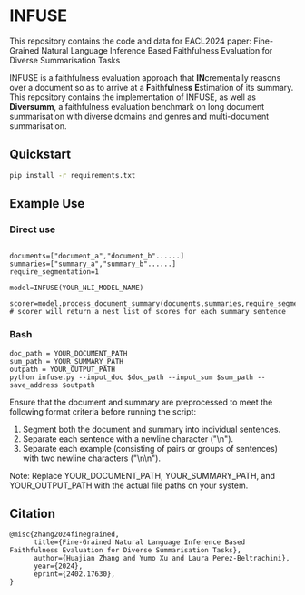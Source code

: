 # INFUSE

This repository contains the code and data for EACL2024 paper: Fine-Grained Natural Language Inference Based Faithfulness Evaluation for Diverse Summarisation Tasks

INFUSE is a faithfulness evaluation approach that **IN**crementally reasons over a document so as to arrive at a **F**aithf**u**lnes**s** **E**stimation of its summary. This repository contains the implementation of INFUSE, as well as **Diversumm**, a faithfulness evaluation benchmark on long document summarisation with diverse domains and genres and multi-document summarisation.



## Quickstart

```bash
pip install -r requirements.txt
```

## Example Use
### Direct use

```

documents=["document_a","document_b"......]
summaries=["summary_a","summary_b"......]
require_segmentation=1

model=INFUSE(YOUR_NLI_MODEL_NAME)

scorer=model.process_document_summary(documents,summaries,require_segmentation)
# scorer will return a nest list of scores for each summary sentence

```

### Bash
```
doc_path = YOUR_DOCUMENT_PATH
sum_path = YOUR_SUMMARY_PATH
outpath = YOUR_OUTPUT_PATH
python infuse.py --input_doc $doc_path --input_sum $sum_path --save_address $outpath
```

Ensure that the document and summary are preprocessed to meet the following format criteria before running the script:

1. Segment both the document and summary into individual sentences.
2. Separate each sentence with a newline character ("\n").
3. Separate each example (consisting of pairs or groups of sentences) with two newline characters ("\n\n").

Note: Replace YOUR_DOCUMENT_PATH, YOUR_SUMMARY_PATH, and YOUR_OUTPUT_PATH with the actual file paths on your system.

## Citation
```
@misc{zhang2024finegrained,
      title={Fine-Grained Natural Language Inference Based Faithfulness Evaluation for Diverse Summarisation Tasks}, 
      author={Huajian Zhang and Yumo Xu and Laura Perez-Beltrachini},
      year={2024},
      eprint={2402.17630},
}
```
